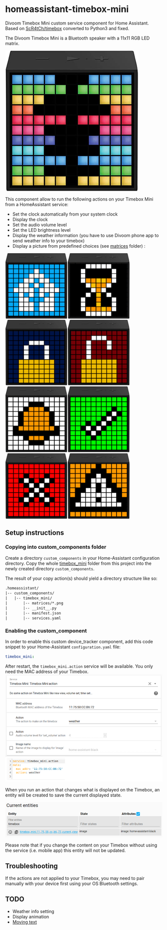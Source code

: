 # homeassistant-timebox-mini
Divoom Timebox Mini custom service component for Home Assistant.
Based on [ScR4tCh/timebox](https://github.com/ScR4tCh/timebox) converted to Python3 and fixed.

The Divoom Timebox Mini is a Bluetooth speaker with a 11x11 RGB LED matrix.

![Timebox Mini](res/timebox-mini.jpg)

This component allow to run the following actions on your Timebox Mini from a HomeAssistant service:
- Set the clock automatically from your system clock
- Display the clock
- Set the audio volume level
- Set the LED brightness level
- Display the weather information (you have to use Divoom phone app to send weather info to your timebox)
- Display a picture from predefined choices (see [matrices](timebox_mini/matrices) folder) :

<img src="res/timebox-mini-homeassistant.png" width="200"/><img src="res/timebox-mini-hourglass.png" width="200"/><img src="res/timebox-mini-locked.png" width="200"/><img src="res/timebox-mini-unlocked.png" width="200"/><img src="res/timebox-mini-small-bell.png" width="200"/><img src="res/timebox-mini-green-check.png" width="200"/><img src="res/timebox-mini-red-cross.png" width="200"/><img src="res/timebox-mini-orange-warning.png" width="200"/>

## Setup instructions
### Copying into custom_components folder
Create a directory `custom_components` in your Home-Assistant configuration directory.
Copy the whole [timebox_mini](timebox_mini) folder from this project into the newly created directory `custom_components`.

The result of your copy action(s) should yield a directory structure like so:

```
.homeassistant/
|-- custom_components/
|   |-- timebox_mini/
|       |-- matrices/*.png
|       |-- __init__.py
|       |-- manifest.json
|       |-- services.yaml
```

### Enabling the custom_component
In order to enable this custom device_tracker component, add this code snippet to your Home-Assistant `configuration.yaml` file:

```yaml
timebox_mini:
```
After restart, the `timebox_mini.action` service will be available. You only need the MAC address of your Timebox.
![Timebox Mini Service](res/service.png)

When you run an action that changes what is displayed on the Timebox, an entity will be created to save the current displayed state.

![Timebox Mini entity](res/entity.png)

Please note that if you change the content on your Timebox without using the service (i.e. mobile app) this entity will not be updated.

## Troubleshooting
If the actions are not applied to your Timebox, you may need to pair manually with your device first using your OS Bluetooth settings.

## TODO
- Weather info setting
- Display animation
- [Moving text](https://github.com/DaveDavenport/timebox/blob/master/examples/movingtext.py)
